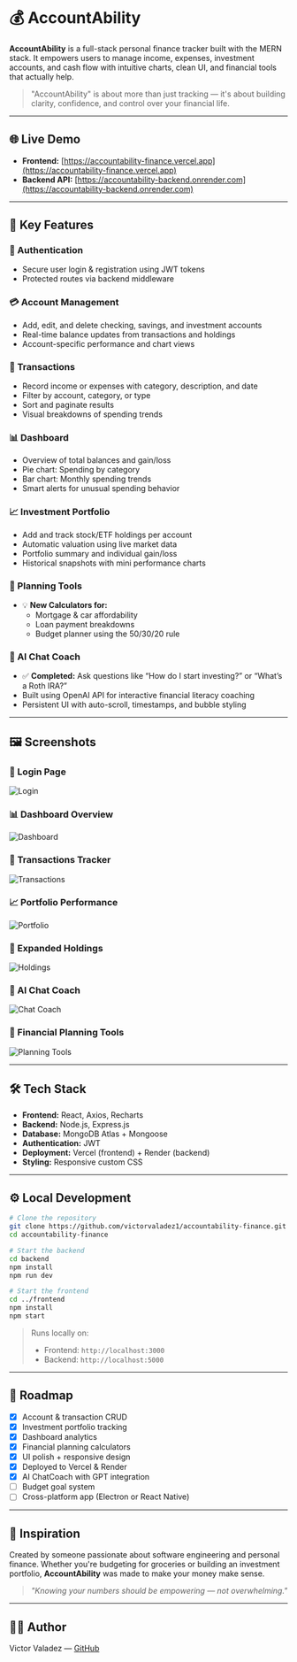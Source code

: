 # 💰 AccountAbility

**AccountAbility** is a full-stack personal finance tracker built with the MERN stack. It empowers users to manage income, expenses, investment accounts, and cash flow with intuitive charts, clean UI, and financial tools that actually help.

> "AccountAbility" is about more than just tracking — it's about building clarity, confidence, and control over your financial life.

---

## 🌐 Live Demo

- **Frontend:** [https://accountability-finance.vercel.app](https://accountability-finance.vercel.app)
- **Backend API:** [https://accountability-backend.onrender.com](https://accountability-backend.onrender.com)

---

## 🚀 Key Features

### 🔐 Authentication
- Secure user login & registration using JWT tokens  
- Protected routes via backend middleware

### 💳 Account Management
- Add, edit, and delete checking, savings, and investment accounts  
- Real-time balance updates from transactions and holdings  
- Account-specific performance and chart views

### 📒 Transactions
- Record income or expenses with category, description, and date  
- Filter by account, category, or type  
- Sort and paginate results  
- Visual breakdowns of spending trends

### 📊 Dashboard
- Overview of total balances and gain/loss  
- Pie chart: Spending by category  
- Bar chart: Monthly spending trends  
- Smart alerts for unusual spending behavior

### 📈 Investment Portfolio
- Add and track stock/ETF holdings per account  
- Automatic valuation using live market data  
- Portfolio summary and individual gain/loss  
- Historical snapshots with mini performance charts

### 🧮 Planning Tools
- 💡 **New Calculators for:**
  - Mortgage & car affordability
  - Loan payment breakdowns
  - Budget planner using the 50/30/20 rule

### 🤖 AI Chat Coach
- ✅ **Completed:** Ask questions like “How do I start investing?” or “What’s a Roth IRA?”  
- Built using OpenAI API for interactive financial literacy coaching  
- Persistent UI with auto-scroll, timestamps, and bubble styling

---

## 🖼️ Screenshots

### 🔐 Login Page
![Login](./frontend/screenshots/login.png)

### 📊 Dashboard Overview
![Dashboard](./frontend/screenshots/dashboard.png)

### 📒 Transactions Tracker
![Transactions](./frontend/screenshots/transactions.png)

### 📈 Portfolio Performance
![Portfolio](./frontend/screenshots/portfolio.png)

### 📂 Expanded Holdings
![Holdings](./frontend/screenshots/accounts.png)

### 🤖 AI Chat Coach
![Chat Coach](./frontend/screenshots/chatcoach.png)

### 🧮 Financial Planning Tools
![Planning Tools](./frontend/screenshots/planning.png)

---

## 🛠️ Tech Stack

- **Frontend:** React, Axios, Recharts  
- **Backend:** Node.js, Express.js  
- **Database:** MongoDB Atlas + Mongoose  
- **Authentication:** JWT  
- **Deployment:** Vercel (frontend) + Render (backend)  
- **Styling:** Responsive custom CSS

---

## ⚙️ Local Development

```bash
# Clone the repository
git clone https://github.com/victorvaladez1/accountability-finance.git
cd accountability-finance

# Start the backend
cd backend
npm install
npm run dev

# Start the frontend
cd ../frontend
npm install
npm start
```

> Runs locally on:
>
> - Frontend: `http://localhost:3000`  
> - Backend: `http://localhost:5000`

---

## 📅 Roadmap

- [x] Account & transaction CRUD  
- [x] Investment portfolio tracking  
- [x] Dashboard analytics  
- [x] Financial planning calculators  
- [x] UI polish + responsive design  
- [x] Deployed to Vercel & Render  
- [x] AI ChatCoach with GPT integration  
- [ ] Budget goal system  
- [ ] Cross-platform app (Electron or React Native)

---

## 🙌 Inspiration

Created by someone passionate about software engineering and personal finance. Whether you're budgeting for groceries or building an investment portfolio, **AccountAbility** was made to make your money make sense.

> _"Knowing your numbers should be empowering — not overwhelming."_

---

## 👨‍💻 Author

Victor Valadez — [GitHub](https://github.com/victorvaladez1)